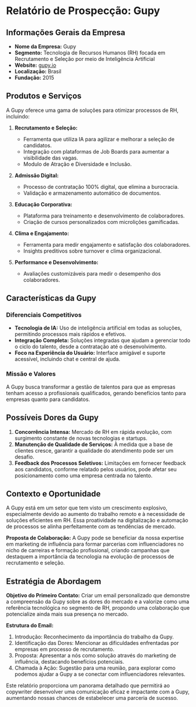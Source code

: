 # Relatório de Prospecção: Gupy

## Informações Gerais da Empresa
- **Nome da Empresa:** Gupy
- **Segmento:** Tecnologia de Recursos Humanos (RH) focada em Recrutamento e Seleção por meio de Inteligência Artificial
- **Website:** [gupy.io](https://www.gupy.io)
- **Localização:** Brasil
- **Fundação:** 2015

## Produtos e Serviços
A Gupy oferece uma gama de soluções para otimizar processos de RH, incluindo:

1. **Recrutamento e Seleção:**
   - Ferramenta que utiliza IA para agilizar e melhorar a seleção de candidatos.
   - Integração com plataformas de Job Boards para aumentar a visibilidade das vagas.
   - Modulo de Atração e Diversidade e Inclusão.

2. **Admissão Digital:**
   - Processo de contratação 100% digital, que elimina a burocracia.
   - Validação e armazenamento automático de documentos.

3. **Educação Corporativa:**
   - Plataforma para treinamento e desenvolvimento de colaboradores.
   - Criação de cursos personalizados com microlições gamificadas.

4. **Clima e Engajamento:**
   - Ferramenta para medir engajamento e satisfação dos colaboradores.
   - Insights preditivos sobre turnover e clima organizacional.

5. **Performance e Desenvolvimento:**
   - Avaliações customizáveis para medir o desempenho dos colaboradores.

## Características da Gupy
### Diferenciais Competitivos
- **Tecnologia de IA:** Uso de inteligência artificial em todas as soluções, permitindo processos mais rápidos e efetivos.
- **Integração Completa:** Soluções integradas que ajudam a gerenciar todo o ciclo do talento, desde a contratação até o desenvolvimento.
- **Foco na Experiência do Usuário:** Interface amigável e suporte acessível, incluindo chat e central de ajuda.
  
### Missão e Valores
A Gupy busca transformar a gestão de talentos para que as empresas tenham acesso a profissionais qualificados, gerando benefícios tanto para empresas quanto para candidatos. 

## Possíveis Dores da Gupy
1. **Concorrência Intensa:** Mercado de RH em rápida evolução, com surgimento constante de novas tecnologias e startups.
2. **Manutenção de Qualidade de Serviços:** À medida que a base de clientes cresce, garantir a qualidade do atendimento pode ser um desafio.
3. **Feedback dos Processos Seletivos:** Limitações em fornecer feedback aos candidatos, conforme relatado pelos usuários, pode afetar seu posicionamento como uma empresa centrada no talento.

## Contexto e Oportunidade
A Gupy está em um setor que tem visto um crescimento explosivo, especialmente devido ao aumento do trabalho remoto e à necessidade de soluções eficientes em RH. Essa proatividade na digitalização e automação de processos se alinha perfeitamente com as tendências de mercado.

**Proposta de Colaboração:** A Gupy pode se beneficiar da nossa expertise em marketing de influência para formar parcerias com influenciadores no nicho de carreiras e formação profissional, criando campanhas que destaquem a importância da tecnologia na evolução de processos de recrutamento e seleção.

## Estratégia de Abordagem
**Objetivo do Primeiro Contato:**
Criar um email personalizado que demonstre a compreensão da Gupy sobre as dores do mercado e a valorize como uma referência tecnológica no segmento de RH, propondo uma colaboração que potencialize ainda mais sua presença no mercado.

**Estrutura do Email:**
1. Introdução: Reconhecimento da importância do trabalho da Gupy.
2. Identificação das Dores: Mencionar as dificuldades enfrentadas por empresas em processo de recrutamento.
3. Proposta: Apresentar a nós como solução através do marketing de influência, destacando benefícios potenciais.
4. Chamada à Ação: Sugestão para uma reunião, para explorar como podemos ajudar a Gupy a se conectar com influenciadores relevantes.

Este relatório proporciona um panorama detalhado que permitirá ao copywriter desenvolver uma comunicação eficaz e impactante com a Gupy, aumentando nossas chances de estabelecer uma parceria de sucesso.